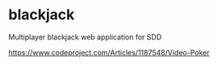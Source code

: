 # blackjack
Multiplayer blackjack web application for SDD



https://www.codeproject.com/Articles/1187548/Video-Poker

